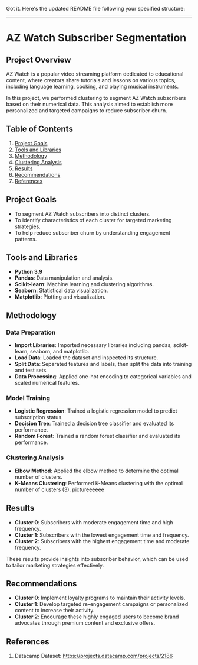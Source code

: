 Got it. Here's the updated README file following your specified structure:

---

# AZ Watch Subscriber Segmentation

## Project Overview

AZ Watch is a popular video streaming platform dedicated to educational content, where creators share tutorials and lessons on various topics, including language learning, cooking, and playing musical instruments.

In this project, we performed clustering to segment AZ Watch subscribers based on their numerical data. This analysis aimed to establish more personalized and targeted campaigns to reduce subscriber churn.

## Table of Contents

1. [Project Goals](#project-goals)
2. [Tools and Libraries](#tools-and-libraries)
3. [Methodology](#methodology)
4. [Clustering Analysis](#clustering-analysis)
5. [Results](#results)
6. [Recommendations](#recommendations)
7. [References](#references)

## Project Goals

- To segment AZ Watch subscribers into distinct clusters.
- To identify characteristics of each cluster for targeted marketing strategies.
- To help reduce subscriber churn by understanding engagement patterns.

## Tools and Libraries

- **Python 3.9**
- **Pandas**: Data manipulation and analysis.
- **Scikit-learn**: Machine learning and clustering algorithms.
- **Seaborn**: Statistical data visualization.
- **Matplotlib**: Plotting and visualization.

## Methodology

### Data Preparation

- **Import Libraries**: Imported necessary libraries including pandas, scikit-learn, seaborn, and matplotlib.
- **Load Data**: Loaded the dataset and inspected its structure.
- **Split Data**: Separated features and labels, then split the data into training and test sets.
- **Data Processing**: Applied one-hot encoding to categorical variables and scaled numerical features.

### Model Training

- **Logistic Regression**: Trained a logistic regression model to predict subscription status.
- **Decision Tree**: Trained a decision tree classifier and evaluated its performance.
- **Random Forest**: Trained a random forest classifier and evaluated its performance.

### Clustering Analysis

- **Elbow Method**: Applied the elbow method to determine the optimal number of clusters.
- **K-Means Clustering**: Performed K-Means clustering with the optimal number of clusters (3).
pictureeeeee

## Results

- **Cluster 0**: Subscribers with moderate engagement time and high frequency.
- **Cluster 1**: Subscribers with the lowest engagement time and frequency.
- **Cluster 2**: Subscribers with the highest engagement time and moderate frequency.

These results provide insights into subscriber behavior, which can be used to tailor marketing strategies effectively.

## Recommendations

- **Cluster 0**: Implement loyalty programs to maintain their activity levels.
- **Cluster 1**: Develop targeted re-engagement campaigns or personalized content to increase their activity.
- **Cluster 2**: Encourage these highly engaged users to become brand advocates through premium content and exclusive offers.

## References

1. Datacamp Dataset: https://projects.datacamp.com/projects/2186
